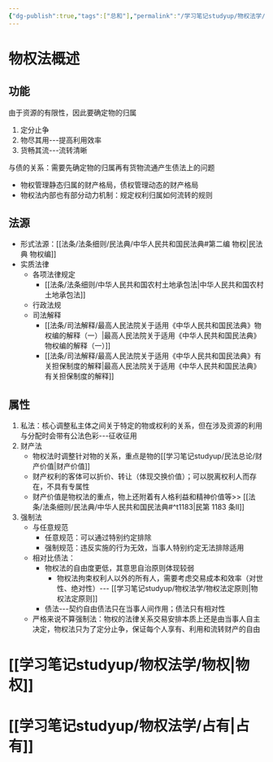```yaml
---
{"dg-publish":true,"tags":["总和"],"permalink":"/学习笔记studyup/物权法学/物权法学/","dgPassFrontmatter":true,"created":"2024-09-13T08:00:14.847+08:00","updated":"2024-11-01T08:26:58.059+08:00"}
---
```


# 物权法概述
## 功能
由于资源的有限性，因此要确定物的归属
1. 定分止争
2. 物尽其用---提高利用效率
3. 货畅其流---流转清晰

与债的关系：需要先确定物的归属再有货物流通产生债法上的问题
- 物权管理静态归属的财产格局，债权管理动态的财产格局
- 物权法内部也有部分动力机制：规定权利归属如何流转的规则
## 法源
- 形式法源：[[法条/法条细则/民法典/中华人民共和国民法典#第二编 物权\|民法典 物权编]]
- 实质法律
	- 各项法律规定
		- [[法条/法条细则/中华人民共和国农村土地承包法\|中华人民共和国农村土地承包法]]
	- 行政法规
	- 司法解释
		- [[法条/司法解释/最高人民法院关于适用《中华人民共和国民法典》物权编的解释（一）\|最高人民法院关于适用《中华人民共和国民法典》物权编的解释（一）]]
		- [[法条/司法解释/最高人民法院关于适用《中华人民共和国民法典》有关担保制度的解释\|最高人民法院关于适用《中华人民共和国民法典》有关担保制度的解释]]
## 属性
1. 私法：核心调整私主体之间关于特定的物或权利的关系，但在涉及资源的利用与分配时会带有公法色彩---征收征用
2. 财产法
	- 物权法时调整针对物的关系，重点是物的[[学习笔记studyup/民法总论/财产价值\|财产价值]]
	- 财产权利的客体可以折价、转让（体现交换价值）；可以脱离权利人而存在，不具有专属性
	- 财产价值是物权法的重点，物上还附着有人格利益和精神价值等>> [[法条/法条细则/民法典/中华人民共和国民法典#^t1183\|民第 1183 条Ⅱ]]
3. 强制法
	- 与任意规范
		- 任意规范：可以通过特别约定排除
		- 强制规范：违反实施的行为无效，当事人特别约定无法排除适用
	- 相对比债法：
		- 物权法的自由度更低，其意思自治原则体现较弱
			- 物权法拘束权利人以外的所有人，需要考虑交易成本和效率（对世性、绝对性）--- [[学习笔记studyup/物权法学/物权法定原则\|物权法定原则]]
		- 债法---契约自由债法只在当事人间作用；债法只有相对性
	- 严格来说不算强制法：物权的法律关系交易安排本质上还是由当事人自主决定，物权法只为了定分止争，保证每个人享有、利用和流转财产的自由
# [[学习笔记studyup/物权法学/物权\|物权]]
# [[学习笔记studyup/物权法学/占有\|占有]]

